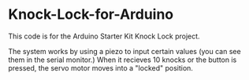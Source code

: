 # Knock-Lock-for-Arduino
This code is for the Arduino Starter Kit Knock Lock project.

The system works by using a piezo to input certain values (you can see them in the serial monitor.)
When it recieves 10 knocks or the button is pressed, the servo motor moves into a "locked" position.
